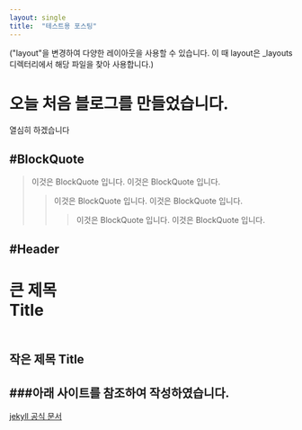 ```yaml
---
layout: single
title:  "테스트용 포스팅"
---
```


("layout"을 변경하여 다양한 레이아웃을 사용할 수 있습니다. 이 때 layout은 _layouts 디렉터리에서 해당 파일을 찾아 사용합니다.)

# 오늘 처음 블로그를 만들었습니다.

열심히 하겠습니다

#BlockQuote
---
>이것은 BlockQuote 입니다.
>이것은 BlockQuote 입니다.
>  >이것은 BlockQuote 입니다.
>  >이것은 BlockQuote 입니다.
>  >  >이것은 BlockQuote 입니다.
>  >  >이것은 BlockQuote 입니다.

#Header
---
큰 제목<br>
Title
=====
<br>작은 제목
Title
---


###아래 사이트를 참조하여 작성하였습니다.<br>
-------------
[jekyll 공식 문서](https://jekyllrb.com/docs/posts/)
